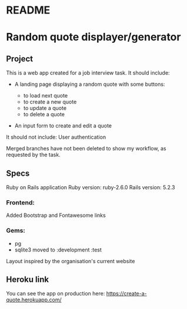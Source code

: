 # README

# Random quote displayer/generator

## Project
This is a web app created for a job interview task.
It should include:
* A landing page displaying a random quote with some buttons:
  * to load next quote
  * to create a new quote
  * to update a quote
  * to delete a quote

* An input form to create and edit a quote

It should not include:
User authentication

Merged branches have not been deleted to show my workflow, as requested by the task.

## Specs

Ruby on Rails application
Ruby version: ruby-2.6.0
Rails version: 5.2.3

### Frontend:
Added Bootstrap and Fontawesome links

### Gems:
* pg
* sqlite3 moved to :development :test

Layout inspired by the organisation's current website

## Heroku link
You can see the app on production here:
https://create-a-quote.herokuapp.com/
